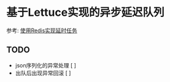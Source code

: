 基于Lettuce实现的异步延迟队列
=============================

参考: [使用Redis实现延时任务](http://www.throwable.club/2019/08/21/redis-delay-task-first/#%E9%80%89%E7%94%A8%E7%9A%84%E6%96%B9%E6%A1%88%E5%AE%9E%E7%8E%B0%E8%BF%87%E7%A8%8B)

TODO
----

- json序列化的异常处理 [  ]
- 出队后出现异常回滚 [  ]
